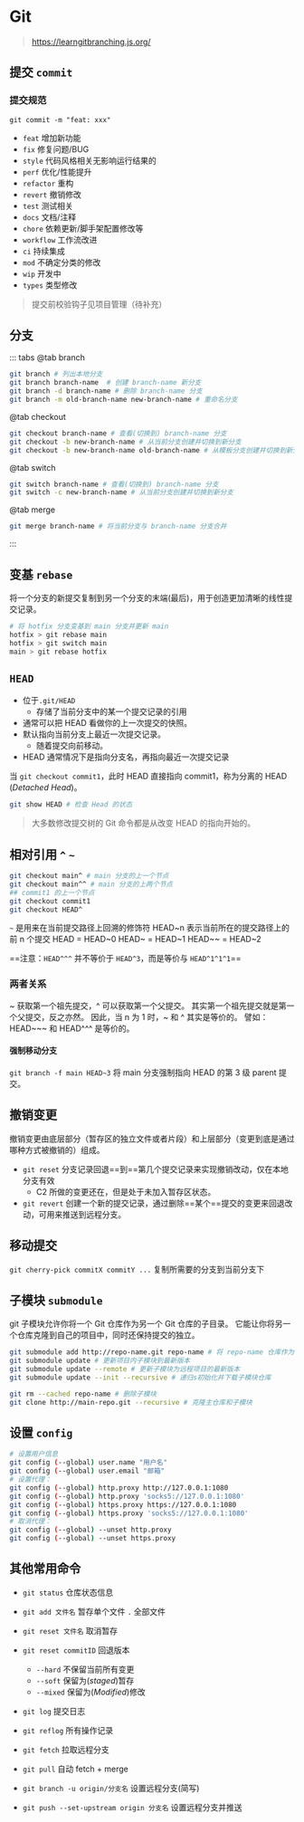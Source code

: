 # Git

> <https://learngitbranching.js.org/>

## 提交 `commit`

### 提交规范

`git commit -m "feat: xxx"`

- `feat` 增加新功能
- `fix` 修复问题/BUG
- `style` 代码风格相关无影响运行结果的
- `perf` 优化/性能提升
- `refactor` 重构
- `revert` 撤销修改
- `test` 测试相关
- `docs` 文档/注释
- `chore` 依赖更新/脚手架配置修改等
- `workflow` 工作流改进
- `ci` 持续集成
- `mod` 不确定分类的修改
- `wip` 开发中
- `types` 类型修改

> 提交前校验钩子见项目管理（待补充）

## 分支

::: tabs
@tab branch

```bash
git branch # 列出本地分支
git branch branch-name  # 创建 branch-name 新分支
git branch -d branch-name # 删除 branch-name 分支
git branch -m old-branch-name new-branch-name # 重命名分支
```

@tab checkout

```bash
git checkout branch-name # 查看(切换到) branch-name 分支
git checkout -b new-branch-name # 从当前分支创建并切换到新分支
git checkout -b new-branch-name old-branch-name # 从模板分支创建并切换到新分支
```

@tab switch

```bash
git switch branch-name # 查看(切换到) branch-name 分支
git switch -c new-branch-name # 从当前分支创建并切换到新分支
```

@tab merge

```bash
git merge branch-name # 将当前分支与 branch-name 分支合并
```

:::

## 变基 `rebase`

将一个分支的新提交复制到另一个分支的末端(最后)，用于创造更加清晰的线性提交记录。

```bash
# 将 hotfix 分支变基到 main 分支并更新 main
hotfix > git rebase main
hotfix > git switch main
main > git rebase hotfix
```

## `HEAD`

- 位于`.git/HEAD`
  - 存储了当前分支中的某一个提交记录的引用
- 通常可以把 HEAD 看做你的上一次提交的快照。
- 默认指向当前分支上最近一次提交记录。
  - 随着提交向前移动。
- HEAD 通常情况下是指向分支名，再指向最近一次提交记录

当 `git checkout commit1`，此时 HEAD 直接指向 commit1，称为分离的 HEAD (_Detached Head_)。

```bash
git show HEAD # 检查 Head 的状态
```

> 大多数修改提交树的 Git 命令都是从改变 HEAD 的指向开始的。

## 相对引用 `^` `~`

```bash
git checkout main^ # main 分支的上一个节点
git checkout main^^ # main 分支的上两个节点
## commit1 的上一个节点
git checkout commit1
git checkout HEAD^
```

`~` 是用来在当前提交路径上回溯的修饰符
HEAD~n 表示当前所在的提交路径上的前 n 个提交
HEAD = HEAD~0
HEAD~ = HEAD~1
HEAD~~ = HEAD~2

==注意：`HEAD^^^` 并不等价于 `HEAD^3`，而是等价与 `HEAD^1^1^1`==

### 两者关系

~ 获取第一个祖先提交，^ 可以获取第一个父提交。 其实第一个祖先提交就是第一个父提交，反之亦然。 因此，当 n 为 1 时，~ 和 ^ 其实是等价的。 譬如：HEAD~~~ 和 HEAD^^^ 是等价的。

#### 强制移动分支

`git branch -f main HEAD~3` 将 main 分支强制指向 HEAD 的第 3 级 parent 提交。

## 撤销变更

撤销变更由底层部分（暂存区的独立文件或者片段）和上层部分（变更到底是通过哪种方式被撤销的）组成。

- `git reset` 分支记录回退==到==第几个提交记录来实现撤销改动，仅在本地分支有效
  - C2 所做的变更还在，但是处于未加入暂存区状态。
- `git revert` 创建一个新的提交记录，通过删除==某个==提交的变更来回退改动，可用来推送到远程分支。

## 移动提交

`git cherry-pick commitX commitY ...` 复制所需要的分支到当前分支下

## 子模块 `submodule`

git 子模块允许你将一个 Git 仓库作为另一个 Git 仓库的子目录。 它能让你将另一个仓库克隆到自己的项目中，同时还保持提交的独立。

```bash
git submodule add http://repo-name.git repo-name # 将 repo-name 仓库作为子模块放置在 /repo-name 文件夹下
git submodule update # 更新项目内子模块到最新版本
git submodule update --remote # 更新子模块为远程项目的最新版本
git submodule update --init --recursive # 递归s初始化并下载子模块仓库

git rm --cached repo-name # 删除子模块
git clone http://main-repo.git --recursive # 克隆主仓库和子模块
```

## 设置 `config`

```bash
# 设置用户信息
git config (--global) user.name "用户名"
git config (--global) user.email "邮箱"
# 设置代理：
git config (--global) http.proxy http://127.0.0.1:1080
git config (--global) http.proxy 'socks5://127.0.0.1:1080'
git config (--global) https.proxy https://127.0.0.1:1080
git config (--global) https.proxy 'socks5://127.0.0.1:1080'
# 取消代理：
git config (--global) --unset http.proxy
git config (--global) --unset https.proxy
```

## 其他常用命令

- `git status` 仓库状态信息
- `git add 文件名` 暂存单个文件 `.` 全部文件

- `git reset 文件名` 取消暂存
- `git reset commitID` 回退版本

  - `--hard` 不保留当前所有变更
  - `--soft` 保留为(_staged_)暂存
  - `--mixed` 保留为(_Modified_)修改

- `git log` 提交日志
- `git reflog` 所有操作记录

- `git fetch` 拉取远程分支
- `git pull` 自动 fetch + merge
- `git branch -u origin/分支名` 设置远程分支(简写)
- `git push --set-upstream origin 分支名` 设置远程分支并推送
